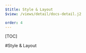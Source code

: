 ```yaml
---
$title: Style & Layout
$view: /views/detail/docs-detail.j2

order: 4
---
```


[TOC]

#Style & Layout
